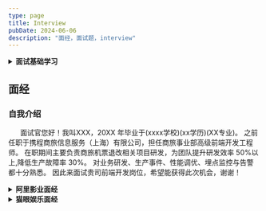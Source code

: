 ```yaml
---
type: page
title: Interview
pubDate: 2024-06-06
description: "面经，面试题，interview"
---
```


<details><summary><b>面试基础学习</b></summary>

1. 请说明 Ajax Fetch Axios 三者的区别

- 三者都是用于网络请求，但是不同维度
  - Ajax(Asynchronous Javascript and XML) 一种技术的通称
  - Fetch 是一个具体的 API，和 XMLHttpRequest 是一个级别，语法更加简洁、易用，支持 Promise
  - Axios 是一个第三方库，底层是通过 XMLHttpRequest 和 Fetch 实现的

2. 节流和防抖

- 两者有什么区别
  - 节流：限制执行频率，有节奏的执行
  - 防抖：限制执行次数，多次密集的触发只执行一次
  - 节流关注过程，防抖关注结果
- 分别用于什么场景
  - 防抖：搜索框输入，按钮短时间内频繁点击
  - 节流：drag 和 scroll 期间触发某个回调，要设置一个时间间隔

```javascript
// 防抖
function debounce(fn, delay = 200) {
  let timer = 0;
  return function () {
    if (timer) clearTimeout(timer);
    timer = setTimeout(() => {
      fn.apply(this, arguments);
      timer = 0;
    }, delay);
  };
}
```

```javascript
// 节流
function throttle(fn, delay = 100) {
  let timer = 0;
  return function () {
    if (timer) return;
    timer = setTimeout(() => {
      fn.apply(this, arguments);
      timer = 0;
    }, delay);
  };
}
```

3. px % em rem vw/vh 有什么区别

- px 是基本单位，绝对单位（其他单位是相对单位）
- % 相对于父元素的宽度和高度的比例
- em 相对于当前元素的 font-size
- rem 相对于根节点的 font-size
- vw/vh
  - 1vw 屏幕宽度的 1%
  - 1vh 屏幕高度的 1%
  - vmin 宽高两者的最小值，vmax 宽高两者的最大值

4. 箭头函数

- 箭头函数有什么缺点
  - 没有 arguments 对象
  - 无法使用 call apply bind 来改变 this
  - 某些箭头函数代码难以阅读
- 什么时候不能使用箭头函数
  - 对象方法使用 this
  - 原型方法使用 this
  - 构造函数使用 this
  - 动态上下文中的回调函数使用 this
  - Vue 生命周期和 method 方法使用 this

5. 请描述 TCP 三次握手和四次挥手

- 三次握手（建立连接）
  - client -SYN-\> server
  - client \<-SYN+ACK- server
  - client -ACK-\> server
- 四次挥手（断开连接）
  - client -FIN-\> server
  - client \<-ACK- server
  - client \<-FIN- server
  - client -ACK-\> server

6. for...in 和 for...of 有什么区别

- for...in 用于可枚举数据，如对象、数组、字符串遍历得到 key
- for...of 用于可迭代数据，如数组、字符串、Map、Set、generator 遍历得到 value

7. for await ...of 有什么作用

- for await ...of 用于遍历多个 Promise（等价于 Promise.all）

8. offsetHeight scrollHeight clientHeight 的区别

- 盒子模型：width height padding border margin box-sizing
- offsetHeight = boder+padding+content
- clientHeight = padding+content
- scrollHeight = padding+实际内容尺寸

9. HTMLCollection 和 NodeList 的区别

- HTMLCollection 是 Element 的集合
- NodeList 是 Node 的集合

10. js 严格模式有什么特点

- 开启严格模式：
  - 全局: 文件顶部增加'use strict'
  - 某个函数内: 第一行增加'use strict'
- 全局变量必须先声明
- 禁止使用 with
- 创建 eval 作用域
- 禁止 this 指向 window
- 函数参数不能重名

## HTTP

1. HTTP 跨域请求时为何发送 options 请求
   - options 请求，是跨域请求之前的预请求
   - 浏览器自行发起的，无需我们干预
   - 不会影响实际的功能
2. 什么是跨域？如何解决跨域

- 跨域:
  - 浏览器同源策略:协议、域名、端口任意不同都会导致跨域
  - 同源策略一般限制 Ajax 网络请求，不能跨域请求 server
  - 不会限制\<link\> \<img\> \<script\>\<iframe\>加载第三方资源
- 解决方法:
  - JSONP: 通过 script 的 src 获取跨域内容
  - CORS:
    ```javascript
    response.setHeader("Access-Control-Allow-Origin", "*"); // 预先跨域域名
    response.setHeader("Access-Control-Allow-Headers", "X-Requested-With");
    response.setHeader(
      "Access-Control-Allow-Methods",
      "PUT,POST,GET,DELETE,OPTIONS,PATCH"
    ); // 允许跨域方法
    response.setHeader("Access-Control-Allow-Credential", "true"); // 允许跨域接收cookie
    ```

## Vue

1. Vue computed 和 watch 区别

- computed 用于计算产生新的数据，有缓存
- watch 用于监听现有数据

2. Vue 组件通信方式

- props 和 \$emit: 父组件通过 props 传递数据给子组件，子组件通过 \$emit 触发事件更改父组件内容
- 自定义事件: Vue 使用 new Vue, Vue3 使用 event-emitter, 用于不相关的组件
- \$attr: 获取父组件传入子组件未定义在 props 和 emits 中的属性和方法，用于父子组件通信，结合 v-bind="\$attr"可以实现跨级祖孙通信
- \$parent: 父子组件通信，子组件获取父组件
- \$refs: 父子组件通信，父组件获取子组件
- provide/inject: 祖孙组件通信
- Vuex: 状态管理

3. Vuex mutation action 区别

- mutation: 原子操作，必须是同步代码
- action: 可以包含多个 mutation，可包含异步代码

4. Vue 组件的生命周期

- Vue2
  - beforeCreate: 创建一个空白的 Vue 实例，data method 尚未被初始化，不可使用
  - created: Vue 实例初始化完成，完成响应式绑定，data method 都已经初始化，可调用，尚未开始渲染模板
  - beforeMount: 编译模板，调用 render 生成 vdom，还没有开始渲染 DOM
  - mounted: 完成 DOM 渲染，组件创建完成，开始由“创建阶段”进入“运行阶段”
  - beforeUpdate: data 发生变化之后，准备更新 DOM（尚未更新 DOM，同 beforeMount）
  - updated: data 发生变化，且 DOM 更新完成（不要在 updated 中修改 data，可能会造成死循环）
  - beforeDestroy: 组件进入销毁阶段，可移除、解绑一些全局事件、自定义事件
  - destroyed: 组件被销毁了，所有子组件都被销毁了
- Vue3
  - beforeCreate 组件实例创建之前执行，未实例化
  - created 组件实例创建后执行
  - beforeMount 组件挂载前执行
  - mounted 组件挂载之后执行
  - beforeUpdate 组件更新前执行
  - updated 组件更新后执行
  - beforeUnmount 组件卸载之前执行
  - unmounted 组件卸载之后执行
  - activated keep-alive 内部组件激活时执行
  - deactivated keep-alive 内部组件停用时执行
  - errorCaptrued 捕获子组件错误时执行
  - renderTracked 渲染函数被跟踪时执行
  - renderTriggered 渲染函数触发时执行

5. Vue 什么时候操作 DOM 比较合适

- mounted 和 updated 都不能保证子组件全部挂载完成
- 使用\$nextTick 渲染 DOM

6. Ajax 应该在哪个生命周期

- 有两个选择: created 和 mounted（推荐）
- created 会快约 10ms，实际区别不大，数据初始化、事件监听等操作可以在此进行
- 操作依赖 DOM 元素，可以在此进行

7. Vue3 Composition API 生命周期有何区别

- 用 setup 代替了 beforeCreate 和 created
- 使用 Hooks 函数的形式，如 mounted 改为 onMounted()

8. Vue router MemoryHistory(abstract)是什么

- Vue router 有三种路由模式
  - Hash
  - WebHistory
  - MemoryHistory
- 没有前进后退，页面路由只有一个

# JS 高级

1. JS 内存泄漏如何检测？场景有哪些？

- 检测方法
  - 通过浏览器 chrome devtools -\> performance -\> 勾选 memory -\> 清除 GC -\> record
  - heap 指标持续上升，内存泄漏
- 内存泄漏场景
  - 被全局变量、函数引用，组件销毁时未清除
  - 被全局事件、定时器引用，组件销毁时未清除
  - 被自定义事件引用，组件销毁时未清除

2. 什么是垃圾回收？垃圾回收的方式有哪些？

- 函数执行完，不会再使用的变量会被系统回收内存资源
- 老版浏览器通过引用计数来回收资源
- 现代浏览器通过标记清除来回收资源

3. weakMap weakSet 弱引用

- weakMap 的 key 只能是引用类型
- 不影响变量引用变量销毁

4. 浏览器和 nodejs 的事件循环的区别

- js 是单线程的
- 浏览器 EventLoop

  - 浏览器中 js 执行和 DOM 渲染是共用一个线程的
  - 异步（微任务-\> DOM -\> 宏任务）
  - 宏任务
    - setTimeout、setInterval、网络请求
  - 微任务
    - promise.then、async/await、MutationObserver
  - 微任务在下一轮 DOM 渲染之前执行，宏任务在之后执行

- nodejs EventLoop
  - 宏任务类型与优先级
    - Timers: setTimeout、setInterval
    - I/O callbacks: 处理网络、流、TCP 的错误回调
    - Idle,prepare: 闲置状态（nodejs 内部使用）
    - Poll 轮询: 执行 poll 中的 I/O 队列
    - Check 检查: 存储 setImmediate 回调
    - Close callbacks: 关闭回调，如 socket.on('close')
  - 微任务类型与优先级
    - Promise.then、async/await, process.nextTick(优先级最高)
- 顺序
  - 执行同步代码
  - 执行微任务（process.nextTick 优先级最高）
  - 按顺序执行 6 个类型的宏任务（每个开始时都执行当前的微任务）

5. vdom 真的很快吗

- vdom 并不快，js 直接操作 DOM 才是最快的
- 但“数据驱动视图”要有合适的技术方案，不能全部 DOM 重建
- vdom 就是目前最合适的技术方案

6. 遍历数组，for 和 forEach 哪个快？（循环和递归同理）

- for 更快
- forEach 每次都要创建一个函数来调用，而 for 不会创建函数
- 函数需要独立的作用域，会有额外的开销

7. nodejs 如何开启多进程，进程如何通讯？

   - 开启子进程 child_process.fork 和 cluster.fork
   - 使用 send 和 on 进行通信

8. 什么是 JS Bridge？

- JS 无法直接调用 native API
- 需要通过一些特定的“格式”来调用
- 这些“格式”就统称 JS-Bridge，例如微信 JSSDK

9. JS Bridge 的常见实现方式

- 注册全局 API
- URL Scheme

10. 是否了解过 requestIdleCallback 和 requestAnimationFrame 有什么区别？

- requestAnimationFrame 每次渲染完成都会执行，高优
- requestIdleCallback 空闲时才执行，低优
- 两者都是宏任务
- 要等待 DOM 渲染完才执行

11. Vue2、Vue3 和 React 三者的 diff 算法有什么区别

- React diff: 仅右移
- Vue2: 双端比较
- Vue3: 最长递增子序列

12. Vue React 为何循环时必须使用 key

- vdom diff 算法会根据 key 判断元素是否要删除
- 匹配了 key，则只移动元素-性能较好
- 未匹配 key，则删除重建-性能较差

13. 移动端 H5 click 有 300ms 延迟，如何解决

- 背景: double tap to zoom
- fastClick
  - 监听 touchend 事件（touchstart touchend 会先于 click 触发）
  - 使用自定义 DOM 事件模拟一个 click 事件
  - 通过禁止冒泡把默认的 click 事件禁止掉
- 现代浏览器通过\<meta name="viewport" content="width=device-width,initial-scale=1.0"\>

14. 网络请求中，token 和 cookie 有什么区别

- cookie: HTTP 标准，跨域限制，配合服务 session 使用
- token: 无标准，无跨域限制，用于 JWT

15. Session 和 JWT 哪个更好

- Session
  - 原理简单，易于学习
  - 用户信息存储在服务端，可快速封禁某个用户
  - 占用服务端内存，硬件成本高
  - 多进程，多服务器时，不好同步 -- 需使用第三方缓存，如 redis
  - 默认有跨域限制
- JWT
  - 不占用服务端内存
  - 多进程、多服务器不受影响
  - 没有跨域限制
  - 用户信息存储在客户端，无法快速封禁某用户
  - 万一服务端密钥被泄露，则用户信息全部丢失
  - token 体积一般大于 cookie，会增加请求的数据量
- 如有严格管理用户信息的需求（保密、快速封禁）推荐 Session
- 如没有特殊要求，则使用 JWT（如创业初期的网站）

16. 如何实现 SSO 单点登录

- 基于 cookie
  - 主域名相同
  - 设置 cookie domain 为主域名，即可共享 cookie
- SSO
  - client -\> serverA -凭证失效-\> SSO Login -无 SSO-\> SSO server -\> acount+password -\> SSO server -ticket(token)-\> client
  - client -ticket(token)-\> serverB -ticket-\> SSO server -校验通过-\> serverB -业务返回-\> client
- OAuth 2.0
  - 第三方登录

17. HTTP 协议和 UDP 协议有什么区别

- HTTP 是应用层协议，TCP UDP 是传输层协议
- TCP 协议: 有连接，有断开，稳定传输
- UDP 协议: 无连接，无断开，不稳定传输，但效率高，如视频会议、语音通话

18. HTTP 协议 1.0 1.1 2.0 有什么区别

- HTTP1.0: 最基础的 HTTP 协议，支持基本的 GET POST 方法
- HTTP1.1: 缓存策略 cache-control E-tag 等；支持长连接 Connection: keep-alive，一次 TCP 连接多次请求；断点续传，状态码 206；支持 PUT DELETE 等，可用于 Restful API
- HTTP2.0: 可压缩 header，减少体积；多路复用，一次 TCP 连接中可以多个 HTTP 并行请求；服务端推送

19. 什么是 HTTPS 中间人攻击？如何预防？

- 中间人攻击-黑客伪造证书
  - client -https 请求-\> server -CA 证书+公钥 A-\> client 验证证书 -公钥 A 加密随机码 key-\> server -私钥 B 解密随机码-\>加密数据 -\> client -随机码解密-\> 数据
- 使用正规厂商的证书，慎用免费的

20. \<script\> async 和 defer 有什么区别

- parser: +
- fetch: -
- execution: \*

```
script | scripting:       ----****
       | HTML Parser:  ++++      +++++
script | scripting:       ----   ****
defer  | HTML Parser:  +++++++++++
script | scripting:       ----****
async  | HTML Parser:  ++++++++  ++++
```

21. prefetch 和 dns-prefetch 有什么区别

- preload: 资源在当前页面使用，会优先加载
- prefetch: 资源在未来页面使用，空闲时加载
- dns-prefetch: DNS 预查询
- preconnet: DNS 预连接

22. 你知道哪些前端攻击？该如何预防？

- XSS
  - Cross Site Script 跨站脚本攻击
  - 手段: 黑客将 JS 代码插入到网页内容中，渲染时执行 JS 代码
  - 预防: 特殊字符替换，慎用 v-html 和 dangerouslySetInnerHTML
- CSRF
  - Cross Site Request Forgery 跨站请求伪造
  - 手段: 黑客诱导用户去访问另一个网站的接口，伪造请求
  - 预防: 严格的跨域限制(referrer)，为 cookie 设置 SameSite，关键接口增加短信验证码机制
- 点击劫持
  - Click Jacking
  - 手段: 诱导界面上蒙一个透明 iframe，诱导用户点击
  - 预防: 让 iframe 不能跨域加载
- DDos
  - Distribute denial-of-service 分布式拒绝服务
  - 手段: 分布式的、大规模的流量访问，是服务器瘫痪
  - 预防: 软件层不好做，需要硬件预防（如阿里云 WAF）
- SQL 注入
  - 手段: 黑客提交内容时写入 SQL 语句，破坏数据库
  - 预防: 处理输入的内容，替换特殊字符

23. WebSocket 和 HTTP 协议有什么区别

- WebSocket
  - 支持端对端通讯
  - 可以由 client 发起，也可以由 server 发起
    - 用于: 消息通知，直播间讨论区，聊天室，协同编辑
- WebSocket 协议名师 ws://,可双端发起请求
- WebSocket 没有跨域限制
- 通过 send 和 onmessage 通讯（HTTP 通过 req 和 res）

24. WebSocket 和 HTTP 长轮询的区别

- HTTP 长轮询: 客户端发起请求，服务端阻塞，不会立即返回
- Websocket: 客户端发起请求，服务端也可发起请求

25. 描述从输入 url 到页面展示的完整过程

- 网络请求
  - DNS 查询（得到 IP）
  - 建立 TCP 连接（三次握手）
  - 浏览器发起 HTTP 请求
  - 收到请求响应，得到 HTML 源代码
  - 解析 HTML，遇到静态资源继续发起网络请求获取 js css 图片 视频等
  - 静态资源如果命中强缓存，此时不必请求
- 解析: 字符串 -\> 结构化数据
  - HTML 构建 DOM 树
  - CSS 构建 CSSOM 树（style tree）
  - 两者结合，形成 render tree
- 渲染: Render Tree 绘制到页面

  - 计算各个 DOM 的尺寸、定位，最后绘制到页面
  - 遇到 js 可能会执行
  - 异步 CSS、图片加载，可能会触发重新渲染

- 优化解析
  - CSS 放在\<head\>中，不要异步加载 css
  - js 放在\<body\>最下面（或合理使用 defer async）
  - \<img\> 提前定义 width height

26. 重绘 repaint 重排 reflow 有什么区别

- 重绘 repaint
  - 元素外观改变，如颜色，背景色
  - 元素的尺寸、定位不变，不会影响其他元素的位置
- 重排 reflow
  - 重新计算尺寸和布局，可能会影响其他元素的位置
  - 如元素高度增加，可能会使相邻元素位置下移
- 区别
  - 重排比重绘影响更大，消耗页更大
  - 尽量避免无意义的重排
- 减少重排的方法

  - 集中修改样式，或直接切换 css class
  - 修改之前先设置 display:none，脱离文档流
  - 使用 BFC 特性, 不影响其他元素位置(尽可能只影响盒子内的内容)
    - 根节点\<html\>
    - float:left/right;
    - overflow: auto/scroll/hidden;
    - display: inline-block/table/table-row/table-cell;
    - display: flex/grid;的直接子元素
    - position: absolute/fixed;
  - 频繁触发(resize scroll)使用节流和防抖
  - 使用 createDocumentFragment 批量操作 DOM
  - 优化动画,使用 CSS3 和 requestAnimationFrame

27. 如何实现网页多标签 tab 通讯

- websocket
  - 无跨域限制
  - 需要服务端支持,成本高
- localStorage
  - 简单易用
  - 同域的 A 和 B 两个页面,A 设置 localStorage,B 页面可监听 localStorage 值的修改
- SharedWorker
  - SharedWorker 是 WebWorker 的一种
  - WebWorker 可开启子进程执行 JS,但不能操作 DOM
  - SharedWorker 可单独开启一个进程,用于同域页面通讯
  - 调试不方便 chrome://inspect,不兼容 IE11
- BroadcastChannel
  - 域名限制
  - 不兼容 IE11
  - 支持多通道通信
  - 实时更新,双向通信
- window.postMessage()
  - 无跨域限制
- Extension
  - 浏览器扩展程序

28. 网页和 iframe 如何通讯

- postMessage()
  - 注意跨域的限制和判断

29. 请描述 Koa2 的洋葱圈模型

- 洋葱模型是一种基于中间件机制的 web 应用程序的开发方法，它通过将请求和响应对象依次传递给各个中间件函数，实现了业务逻辑的分层和复用，并且具有灵活、可扩展和高效的特点。
- 请求阶段
  - 从外到内依次执行请求相关的中间件
- 业务阶段
- 执行业务逻辑相关的中间件
- 响应阶段
  - 从内到外依次执行响应相关的中间件
- 错误处理阶段
  - 如果出现错误,则跳过后续中间件,并交给错误处理中间件处理异常

# 实际工作经验

1. H5 页面如何进行**首屏**优化?

- 路由懒加载
  - 适用于 SPA(不适用 MPA)
  - 路由拆分,优先保证首页加载
- 服务端渲染 SSR
  - 传统的前后端分离(SPA)渲染页面的过程复杂
  - SSR 渲染页面过程简单,所有性能好
  - 如果是纯 H5 页面, SSR 是性能优化的终极方案
- APP 预取
  - 如果 H5 在 APP Webview 中展示,可使用 APP 预取
  - 用户访问列表页时,APP 预加载文章首屏内容
  - 用户进入 H5 页,直接从 APP 中获取内容,瞬间展示首屏
- 分页
  - 针对列表页(如新闻首页列表)
  - 默认只展示第一页内容
  - 上划加载更多
- 图片懒加载 lazyLoad
  - 针对详情页
  - 默认只展示文本内容,然后触发图片懒加载
  - 注意:提前设置图片尺寸,尽量只重绘不重排
- Hybrid
  - 提前将 HTML JS CSS 下载到 APP 内部
  - 在 APP webview 中使用 file:// 协议加载页面文件
  - 再用 Ajax 获取内容并展示(也结合 APP 预取)

2. 后端一次性返回 10W 条数据,你该如何渲染？

- 设计不合理，应当采用分页
- 自定义中间层
  - 自定义 nodejs 中间层，获取并拆分这 10W 条数据
  - 前端对接 nodejs 中间层，而不是服务端
  - 成本比较高
- 虚拟列表（不建议，容易出 bug，成本高，实现复杂，性能差）
  - 只渲染可视区域 DOM
  - 其他隐藏区域不显示，只用 div 撑起高度
  - 随着浏览器滚动，创建和销毁 DOM

3. 前端常用的设计模式有哪些？并说明使用场景

- 工厂模式: 用一个工厂函数，来创建实例，隐藏 new；如 JQuery \$函数、React.createElement 函数
- 单例模式: 全局唯一的实例（无法生成第二个）；如 Vuex Redux；全局唯一的 dialog modal
- 代理模式: 使用者不能直接访问对象，而是访问一个代理层；在代理层可以监听 get set 做很多事情；如 ES6 Proxy 实现 Vue3 响应式
- 观察者模式: 观察者模式，对象之间存在依赖关系，一个对象的状态发生改变，其他对象会得到通知并自动更新；如 Vue 响应式；React 状态管理 Redux
- 发布订阅模式: 发布订阅模式，对象之间存在依赖关系，一个对象的状态发生改变，其他对象会得到通知并自动更新；如 Vue 响应式；React 状态管理 Redux
- 装饰器模式: 原功能不变，增加一些新功能（AOP 面向切面编程）；ES 和 TypeScript 的 Decorator 语法；类装饰器，方法装饰器

4. 观察者模式和发布订阅模式的区别？

- 观察者模式
  - Subject 和 Observer 直接绑定，没有中间媒介
  - 如 addEventListener 绑定事件
- 发布订阅模式

  - Publisher 和 Subscriber 互不相识，需要中间媒介 Event channel
  - 如 EventBus 自定义事件

  5. 你在实际工作中，做过哪些 Vue 优化？

  - v-if 和 v-show
  - v-for 使用 key
  - 使用 computed 缓存
  - keep-alive 缓存组件
  - 异步组件，拆包按需加载
  - 路由懒加载
  - 服务端渲染 SSR

  6. 你使用 Vue 遇到过哪些坑？

  - 内存泄漏
    - 全局变量、全局事件、全局定时器未销毁
    - 自定义事件未销毁
  - Vue2 响应式的缺陷
    - data 新增属性用 Vue.set
    - data 删除属性用 Vue.delete
    - 无法直接修改数组 arr\[index\] = value
  - 路由切换时 scroll 到顶部
    - SPA 的通病，不仅仅时 Vue
    - 如，列表页，滚动到第二屏，点击进入详情页
    - 在返回到列表页（此时组件重新渲染）就 scroll 到顶部
    - 解决方案：
      - 在列表页缓存数据和 scrollTop 值
      - 当再次返回列表页时，渲染组件，执行 scrollTo(scrollTop)
      - MPA + APP webview

7. 在实际工作中，你对 React 做过哪些优化

- 修改 CSS 模拟 v-show
- 循环使用 key
- 使用 Fragment 减少层级
- JSX 不要定义函数
- 要在构造函数中 bind this 或使用箭头函数
- 使用 shouldComponentUpdate （使用不可变数据）
  - 使用 shouldComponentUpdate 判断组件是否要更新
  - 或者使用 React.PureComponent
  - 函数组件使用 React.memo
- Hooks 缓存数据和函数
  - useMemo
  - useCallback
- 异步组件(React.lazy+ Suspense)
- 路由懒加载
- 服务端渲染 SSR-Next.js

8. 你使用 React 遇到过哪些坑？

- 自定义组件的名称首字母要大写
- js 关键字冲突
- JSX 的数据类型
- setState 是异步更新的

9. 如何统一监听 Vue 组件报错？

- window.onerror
  - 全局监听所有 JS 错误
  - 但它是 JS 级别的，识别不了 Vue 组件信息
  - 捕捉一些 Vue 监听不到的错误
- errorCaptured 生命周期
  - 监听所有下级组件的错误
  - 返回 false 会阻止向上传播
- errorHandler 配置
  - Vue 全局错误监听，所有组件错误都会汇总到这里
  - 但 errorCaptured 返回 false，不会传播到这里
- 异步错误

  - 异步回调里的错误，errorHandler 无法监听
  - 需要使用 window.onerror
  - Promise 未处理的 catch 需要用到 onhandleRejection

10. 如何统一监听 React 报错？

- ErrorBoundary 组件
  - 监听所有下级组件报错，可降级展示 UI
  - 只监听组件渲染时报错，不监听 DOM 事件、异步错误
  - 降级 UI 只在 production 环境生效，dev 直接报错
- 事件报错
  - ErrorBoundary 无法监听 DOM 事件报错
  - 可用 try-catch
  - 可用 window.onerror
- 异步错误
  - 异步回调里的错误，ErrorBoundary 无法监听
  - 需要使用 window.onerror
  - Promise 未处理的 catch 需要用到 onhandleRejection

11. 如果一个 H5 很慢，你该如何排查性能问题？
    a. 分析性能指标，找到慢的原因
    b. 对症下药，解决问题
    c. 持续跟进，持续优化

- 前端性能指标
  - First Paint(FP)
  - First Contentful Paint(FCP)
  - First Meaningful Paint(FMP) 已弃用，改用 LCP
  - DomContentLoaded (DCL)
  - Large Contentful Paint(LCP)
  - Load (L)
- Chrome DevTools
  - Performance 可查看上述性能指标，并有网页快照
  - Network 可以查看各个资源的加载时间
- Lighthouse
  - 非常流行的第三方性能评测工具
  - 支持移动端和 PC 端
- 识别问题: 哪里慢
  - 加载慢
    - 优化服务端硬件配置，使用 CDN
    - 路由懒加载，大组件异步加载 -- 减少主包体积
    - 优化 HTTP 缓存策略
  - 渲染慢
    - 优化服务端接口
    - 继续分析，优化前端组件内部的逻辑
    - 服务端渲染 SSR
- 持续跟进
  - 性能优化是一个循序渐进的过程，不像 bug 一次性解决
  - 持续跟进统计结果，再逐步分析性能瓶颈，持续优化
  - 可使用第三方统计服务，如阿里云 ARMS、百度统计

12. 你在工作经历中，遇到过哪些项目难点，如何解决的？

- 遇到问题要注意积累
  - 回顾问题，写文章记录
- 答题思路
  - 描述问题: 背景+现象+造成的影响
  - 问题如何被解决: 分析+解决
  - 自己的成长: 学到了什么+以后如何避免

# 手写题

1. 手写一个 JS 函数，实现数组扁平化 Array Flatten

```js
import { flatten1, flatten2, flatten3 } from "../array-flatten";
```

2. 手写一个 getType 函数，传入任意变量，可准确获取类型

```js
import { getType } from "../get-type";
```

3. new 一个对象发生了什么？请手写代码表示

- 创建一个空对象 obj, 继承构造函数的原型
- 执行构造函数，将 this 指向 obj
- 返回 obj

```js
function newInstance(constructor, ...args) {
  const obj = Object.create(constructor.prototype);
  constructor.apply(obj, args);
  return obj;
}
```

4. 深度优先遍历一个 DOM 树
5. 广度优先遍历一个 DOM 树
6. 手写 LazyMan
7. 手写一个 curry 函数，把其他函数柯里化
8. instanceof 原理是什么，请用代码表示
9. 手写 bind
10. 手写 EventBus 自定义事件
11. 用 js 实现一个 LRU 缓存

- LRU - Least Recently Used 最近使用
- 如果内存优先，只缓存最近使用的，删除“沉水”数据
- 核心 API 两个：get(key) set(key, value)

# 分析题

1. ['1', '2', '3'].map(parseInt)

- [1. NaN, NaN]

2. 以下代码输入什么？

```js
function changeArg(x) {
  x = 200;
}
let num = 100;
changeArg(num);
console.log(num);
let obj = { name: "xiaoming" };
changeArg(obj);
console.log(obj);
```

3. 手写 convert 函数，将数组转为树
4. 手写 convert 函数，将树转为数组（广度优先遍历）
5. 以下代码输出什么？

```js
function Foo() {
  Foo.a = function () {
    console.log(1);
  };
  this.a = function () {
    console.log(2);
  };
}
Foo.prototype.a = function () {
  console.log(3);
};
Foo.a = function () {
  console.log(4);
};
Foo.a(); // 4
let obj = new Foo(); // {a: Function}
obj.a(); // 2
Foo.a(); // 1
```

6. 一道让人失眠的 promise 执行顺序问题

- then 交替执行
- then 中返回 promise 实例会“慢两拍”
  - 第一拍: 将 pending 状态改为 fulfilled
  - 第二拍: then 函数挂载到 MicroTaskQueue 中

```js
Promise.resolve()
  .then(() => {
    console.log(0);
    return Promise.resolve(4);
  })
  .then((res) => {
    console.log(res);
  });
Promise.resolve()
  .then(() => {
    console.log(1);
  })
  .then(() => {
    console.log(2);
  })
  .then(() => {
    console.log(3);
  })
  .then(() => {
    console.log(5);
  })
  .then(() => {
    console.log(6);
  });
```

7. React 中，以下代码输出什么

- 合并更新
- 异步更新
- 同步更新（不在 React 上下文中触发）
  - setTimeout setInterval promise.then
  - 自定义 DOM 事件
  - Ajax 回调

```jsx
componentDidMount() {
  // this.state.val = 0;
  this.setState({ val: this.state.val + 1 });
  console.log(this.state.val);
  this.setState({ val: this.state.val + 1 });
  console.log(this.state.val);
  setTimeout(() => {
    this.setState({ val: this.state.val + 1 });
    console.log(this.state.val);
    this.setState({ val: this.state.val + 1 });
    console.log(this.state.val);
  }, 0);
}
```

8. setState 是微任务还是宏任务？

- setState 本质是同步，只不过让 React 做成了异步的样子
- 因为要考虑性能，多次 state 修改，只进行一次 DOM 渲染
- 日常说的“异步”是不严谨的，但沟通成本低

同步，不是微任务或宏任务

9. 以下代码输出什么？

```js
let a = { n: 1 };
let b = a;
a.x = a = { n: 2 };
console.log(a.x); // undefined
console.log(b.x); // {n: 2}
```

10. 以下代码输出什么？

```js
let a = {},
  b = "123",
  c = 123;
a[b] = "b";
a[c] = "c";
console.log(a[b]); // c
```

```js
let a = {},
  b = Symbol("123"),
  c = Symbol("123");
a[b] = "b";
a[c] = "c";
console.log(a[b]); // b
```

```js
let a = {},
  b = { key: "123" },
  c = { key: "456" };
a[b] = "b";
a[c] = "c";
console.log(a[b]); // c
```

# 项目设计

1. 开发一个前端统计 SDK，你如何设计？

- 统计范围
  - 统计页面访问量 PV
  - 统计自定义事件
  - 统计错误
  - 统计性能指标
- 发送数据使用 img
  - 简单易用
  - 支持跨域
- 报错统计要结合 Vue/React 报错

2. sourcemap 有什么作用？如何配置

- sourcemap 是一个映射文件，用于将打包后的代码映射到源代码，方便调试。
- 在 webpack 中，可以通过配置 `devtool` 选项来生成 sourcemap 文件。

3. 何时用 SPA，何时用 MPA？

- SPA
  - 大型后台管理系统
  - 知识库
  - 比较复杂的 webAPP
- MPA
  - 分享页
  - 新闻详情页

4. 设计一个 H5 编辑器的数据模型和核心功能

```js
const store = {
  page: {
    title: "标题",
    setting: {},
    props: {},
    components: [
      {
        id: "1",
        name: "text",
        tag: "text",
        style: { color: "red" },
        attrs: {},
        text: "",
      },
    ],
  },
  activeComponentId: "1",
};
const getters = {
  layers() {
    store.page.components.map((item) => ({ id: item.id, name: item.name }));
  },
};
```

5. 请设计一个“用户-角色-权限”模型，例如：博客管理后台

- 普通成员：查看博客、发表博客、评论博客
- 管理员：普通成员权限 + 修改博客 删除博客
- 超级管理员：管理员权限 + 添加成员 删除成员 修改成员权限

- RBAC：Role-Based Access Control 基于角色的访问控制
  - 角色：增删改查，绑定权限
  - 权限：增删改查
  - 用户：增删改查，绑定角色

6. Hybrid 模板是如何更新的？

- template CMS -上传-\> template server -下载-\> APP
- App 中 html js css -file\://协议-\> webview -ajax-\> API server

- APP 何时下载新版本
  - APP 启动时检查、下载
  - 实时（每隔 5min）检查、下载
- 延迟使用
  - 立刻下载、使用会影响性能（下载需要时间，网络环境不同）
  - 检查到新版本，先再后台下载。此时先用着老版本
  - 待新版本下载完成，再替换为新版本，开始使用

7. 开发一个 H5 抽奖页，你需要后端提供哪些 API？

- 登录, 获取用户信息接口,是否已抽奖
- 抽奖接口
- 分享接口
- 统计接口

8. 如果你是前端负责人，如何做技术选型？（站在团队角度）

- 前端框架（vue react Nuxt.js Next.js 或 Nodejs 框架）
- 语言（Javascript 或 Typescript）
- 构建工具（webpack vite）

- 技术选型的依据
  - 社区是否足够成熟
  - 公司是否已有经验积累
  - 团队成员的学习成本
- 成本
  - 学习成本
  - 管理成本
  - 运维成本

9. 设计实现一个 H5 图片懒加载 SDK

# 软技能

1. 你是否看过“红宝书”
2. 如何做 Code review, review 哪些项目

- 代码规范（命名、语义）
- 重复代码要抽离、复用
- 单个函数内容过长，需要拆分
- 算法复杂度是否可用？是否可继续优化
- 是否有安全漏洞
- 扩展性如何（不封闭）
- 是否和现有的功能重复了
- 是否有完善的单元测试
- 组件设计是否合理

- 提交 PR（或 MR）时，通过代码 diff 进行 Code review
- 每周例行一次集体 Code review

- 每次 Code review 的问题要记录下
- 归纳整理，形成自己的代码规范体系
- 新加入的成员要提前学习，提前规避

3. 如何学习一门新语言，需要考虑哪些方面

- 它的优势和应用场景
- 语法（常量 变量 数据类型 运算符 函数等）
- 内置模块和 API
- 常用的第三方框架和库
- 开发环境和调试工具
- 线上环境和发布过程

4. 你觉得自己还有哪些不足之处

- 范围限定在技术方面
- 非核心技术栈
- 容易弥补的，后面才能“翻身”

</details>

## 面经

<!-- <details><summary><b></b></summary></details> -->

### 自我介绍

<p>&nbsp;&nbsp;&nbsp;&nbsp;&nbsp;&nbsp;面试官您好！我叫XXX，20XX 年毕业于(xxxx学校)(xx学历)(XX专业)。
   之前任职于携程商旅信息服务（上海）有限公司，担任商旅事业部高级前端开发工程师。
   在职期间主要负责商旅机票退改相关项目研发，为团队提升研发效率 50%以上,降低生产故障率 30%。
   对业务研发、生产事件、性能调优、埋点监控与告警都十分熟悉。
   因此来面试贵司前端开发岗位，希望能获得此次机会，谢谢！</p>

<details>
    <summary><b>阿里影业面经</b></summary>

1. 自我介绍

2. useEffect 和 useLayoutEffect 的区别
   useEffect 与 useLayoutEffect 两者都是用于处理副作用，这些副作用包括改变 DOM、设置订阅、操作定时器等。在函数组件内部操作副作用是不被允许的，所以需要使用这两个函数去处理。
   useEffect 与 useLayoutEffect 两者底层的函数签名是完全一致的，都是调用的 mountEffectImpl 方法，在使用上也没什么差异，基本可以直接替换。

   useEffect 是按照顺序执行代码的，改变屏幕像素之后执行（先渲染，后改变 DOM），当改变屏幕内容时可能会产生闪烁；useLayoutEffect 是改变屏幕像素之前就执行了（会推迟页面显示的事件，先改变 DOM 后渲染），不会产生闪烁。useLayoutEffect 总是比 useEffect 先执行。

   - useLayoutEffect 阻塞浏览器重新绘制, useEffect 不阻塞浏览器绘制
   - useEffect 在 React 的渲染过程中是被异步调用的，用于绝大多数场景；而 useLayoutEffect 会在所有的 DOM 变更之后同步调用，主要用于处理 DOM 操作、调整样式、避免页面闪烁等问题。也正因为是同步处理，所以需要避免在 useLayoutEffect 做计算量较大的耗时任务从而造成阻塞。

3. 自己用过的状态管理工具和 Context 相比有什么优势

   - 统一的状态管理模式：Rematch 使用了 Redux 的状态管理模式，通过集中式的状态存储和单向数据流，可以更好地组织和管理应用程序的状态。
   - 中心化的状态逻辑：Rematch 使用模型（Model）的概念，将状态和相关的逻辑封装在一个模型中。这种中心化的状态逻辑管理方式使得代码更具可维护性和可测试性
   - 强大的异步操作支持：Rematch 内置了常用的 Redux 中间件，如 Redux Thunk 和 Redux Saga，可以轻松处理异步操作和副作用。
   - 插件系统和工具生态：Rematch 提供了插件系统，可以根据需求选择和集成各种插件，如状态持久化、数据缓存等。
   - 更好的性能优化：Rematch 使用了 Redux 的 diffing 算法来比较状态的变化，并只更新发生变化的部分。
   - Context API 更适合简单的状态共享，而 Rematch 更适合复杂的状态管理和逻辑处理。

4. hooks 使用有什么要注意的事项

   - Hooks 是根据组件的渲染顺序来确定的，每个 Hook 都与组件中的特定位置相关联。Hooks 的调用应该在组件的顶层。
   - 不能在循环、条件语句或嵌套函数中直接调用 Hooks，是为了保证 Hooks 的调用顺序和正确性，以及更好地组织和管理组件的状态和逻辑。

5. 为什么要有合成事件
   在传统的事件里，不同的浏览器需要兼容不同的写法，在合成事件中 React 提供统一的事件对象，抹平了浏览器的兼容性差异
   React 通过顶层监听的形式，通过事件委托的方式来统一管理所有的事件，可以在事件上区分事件优先级，优化用户体验

   - 事件委托
     事件委托的意思就是可以通过给父元素绑定事件委托，通过事件对象的 target 属性可以获取到当前触发目标阶段的 dom 元素，来进行统一管理
   - 事件监听
     事件监听和事件绑定的最大区别就是事件监听可以给一个事件监听多个函数操作，而事件绑定只有一次
   - 事件执行顺序
     16+: 原生捕获 -> 原生冒泡 -> 合成捕获 -> 合成冒泡(stopImmediatePropagation 阻止所有事件)
     17+: 合成捕获 -> 原生捕获 -> 原生冒泡 -> 合成冒泡(stopPropagation)

6. CSS 怎么实现样式隔离
   作用域样式（Scoped Styles）
   CSS Modules
   CSS-in-JS 方案
   命名约定

7. new 操作符具体干了什么
创建一个新的对象
将对象与构建函数通过原型链连接起来
将构建函数中的 this 绑定到新建的对象上
根据构建函数返回类型作判断，如果是原始值则被忽略，如果是返回对象，需要正常处理
</details>

<details>
    <summary>
        <b>猫眼娱乐面经</b>
    </summary>

1. 自我介绍
2. 谈谈你对 webpack 的理解？

- webpack 是一个用于现代 JavaScript 应用程序的静态模块打包工具。
- 编译代码能力，提高效率，解决浏览器兼容问题
- 模块整合能力，提高性能，可维护性，解决浏览器频繁请求文件的问题
- 万物皆可模块能力，项目维护性增强，支持不同种类的前端模块类型，统一的模块化方案，所有资源文件的加载都可以通过代码控制

3. 你有没有写过 loader 和 plugin？
   没写过

4. 你是如何使用 webpack 来优化前端性能的？

- JS 代码压缩 terserPlugin
  CSS 代码压缩 css-minimizer-webpack-plugin
  Html 文件代码压缩 HtmlWebpackPlugin
  文件大小压缩 compression-webpack-plugin
  图片压缩 image-webpack-loader
  Tree Shaking sideEffects/PurgeCss
  代码分离 splitChunksPlugin
  内联 chunk InlineChunkHtmlPlugin

5. http1.1 与 http2.0 的区别

- 二进制分帧：http1.1 是报文头必须是文本（ASCII 编码），数据体可以是文本或二进制。http2.0 使用二进制对数据进行分帧和传输，减少了数据大小，提高了解析效率。
- 多路复用：HTTP/1.1 使用序列化和阻塞的方式传输请求和响应，每个请求都需要创建一个新的连接。而 HTTP/2.0 引入了多路复用的机制，允许多个请求同时在同一个连接上进行，提高了并发性能和效率
- 头部压缩：HTTP/2.0 使用了 HPACK 压缩算法对请求和响应的头部进行压缩，减少了头部的大小，节省了带宽，提高了性能。
- 服务器推送：HTTP/2.0 引入了服务器推送的机制，服务器可以主动将客户端可能需要的资源推送给客户端，减少了客户端请求的次数，加快了页面加载速度。
- 请求优先级和流量控制：HTTP/2.0 允许客户端设置请求的优先级，以确保重要资源的优先加载。同时，它还引入了流量控制机制，防止过载和拥塞情况的发生。

6. http 与 https 的区别

- 安全性：HTTP 是明文传输协议，数据在传输过程中不加密，容易被窃听和篡改。而 HTTPS 通过使用 SSL/TLS 加密协议对数据进行加密，确保传输的数据在网络上是安全的，提供了保密性和完整性的保护。
- 默认端口：HTTP 使用的是 80 端口进行通信，而 HTTPS 使用的是 443 端口。这使得网络服务器可以通过端口号来区分处理 HTTP 请求和 HTTPS 请求。
- 证书：为了建立 HTTPS 连接，服务器需要使用数字证书来验证自身的身份。数字证书由受信任的证书颁发机构（CA）签发，用于证明服务器的真实性。客户端在与服务器建立连接时会验证证书的有效性，确保与合法的服务器进行通信。
- 加密算法：HTTP 不提供加密，而 HTTPS 使用 SSL/TLS 协议进行数据加密和解密。SSL/TLS 使用对称加密和非对称加密的组合，以确保传输的数据在网络上是加密的，并提供身份验证和数据完整性保护。
- 性能：由于 HTTPS 需要额外的加密和解密步骤，相对于 HTTP 而言，在数据传输时会增加一定的计算和处理时间。因此，HTTPS 在性能上可能会略微降低，但随着硬件和网络的发展，这种差距逐渐减小。

7. 说说你对“三次握手”、“四次挥手”的理解

- 三次握手就是用来建立连接的，四次握手就是用来断开连接的。

8. 说说 react 的事件
9. Node.js 如何调试

- console
- 通过命令行参数 --inspect 或者 --inspect-brk 来启动, 在 Chrome 浏览器中打开 chrome://inspect 页面
- vscode 自带 debug 功能

10. 请求头都有哪些字段

- Cache-Control: 告诉所有的缓存机制是否可以缓存及哪种类型
- Connection: 表明是否需要持久连接
- Transfer-Encoding: 文件传输编码
- Accept: 指定客户端能够接收的内容类型，内容类型中的先后次序表示客户端接收的先后次序
- Range: 实体的字节范围请求
- Authorization: web 的认证信息
- Host: 请求资源所在服务器
- User-Agent: 客户端程序信息
- Location: 令客户端重定向的 URI
- ETag: 能够表示资源唯一资源的字符串
- Server: 服务器的信息
- Last-Modified: 请求资源的最后修改时间
- Expires: 响应过期的日期和时间
- Allow: 资源可支持 http 请求的方法，不允许则返回 405
- Content-Type: 返回内容的媒体类型

11. 前端性能优化指标有哪些？

- FCP: 首次内容绘制，浏览器首次绘制来自 DOM 的内容的时间，内容必须包括文本，图片，非白色的 canvas 或 svg，也包括带有正在加载中的 web 字体文本。这是用户第一次看到的内容。
- LCP: 最大内容绘制，可视区域中最大的内容元素呈现到屏幕上的时间，用以估算页面的主要内容对用户的可见时间。img 图片，video 元素的封面，通过 url 加载到的北京，文本节点等，为了提供更好的用户体验，网站应该在 2.5s 以内或者更短的时间最大内容绘制。
- FID: 首次输入延迟，从用户第一次与页面进行交互到浏览器实际能够响应该交互的时间，输入延迟是因为浏览器的主线程正忙于做其他事情，所以不能响应用户，发生这种情况的一个常见原因是浏览器正忙于解析和执行应用程序加载的大量计算的 JavaScript。
- TTI: 网页第一次完全达到可交互状态的时间点，浏览器已经可以持续的响应用户的输入，完全达到可交互的状态的时间是在最后一个长任务完成的时间，并且在随后的 5s 内网络和主线程是空闲的。从定义上来看，中文名称叫持续可交互时间或可流畅交互时间更合适。
- TBT:总阻塞时间，度量了 FCP 和 TTI 之间的总时间，在该时间范围内，主线程被阻塞足够长的时间以防止输入响应。只要存在长任务，该主线程就会被视为阻塞，该任务在主线程上运行超过 50 毫秒。
- CLS: 累计布局位移，CLS 会测量在页面整个生命周期中发生的每个意外的布局移位的所有单独布局移位分数的总和，他是一种保证页面的视觉稳定性从而提升用户体验的指标方案。

12. react 什么时候会触发重新渲染？

- 类组件调用 setState 修改状态
- 函数组件通过 useState hook 修改状态

13. 说说你对计算机网络模型的理解

- 物理层
- 数据链路层
- 网络层
- 传输层
- 会话层
- 表示层
- 应用层

14. web 常见的攻击方式有哪些，以及如何进行防御？

- XSS
- CRSF
- SQL 注入

15. 数据类型检测的方式有哪些？

- typeof: 其中数组、对象、null 都会被判断为 object，其他判断都正确。
- instanceof: instanceof 可以正确判断对象的类型，其内部运行机制是判断在其原型链中能否找到该类型的原型。
- constructor: constructor 有两个作用，一是判断数据的类型，二是对象实例通过 constrcutor 对象访问它的构造函数。
- Object.prototype.toString.call({})

16. 谈谈对 this 对象的理解

- this 关键字是函数运行时自动生成的一个内部对象，只能在函数内部使用，总指向调用它的对象
- this 在函数执行过程中，this 一旦被确定了，就不可以再更改

17. Javascript 如何实现继承？

- 原型链继承

- 构造函数继承（借助 call）

- 组合继承

- 原型式继承

- 寄生式继承

- 寄生组合式继承

- ES6 extends

18. React 中为什么要给组件设置 key？

- 在开发过程中，我们需要保证某个元素的 key 在其同级元素中具有唯一性。
- 在 React Diff 算法中 React 会借助元素的 Key 值来判断该元素是新创建的还是被移动而来的元素，从而减少不必要的元素重新渲染。

19. script 标签中， async 和 defer 两个属性有什么用途和区别？

- 用途

  - async：用于异步加载和执行 JavaScript 文件，不会阻塞页面的渲染和其他资源的加载。
  - defer：用于延迟加载和执行 JavaScript 文件，会在页面加载完成后再执行，不会阻塞页面的渲染，但会等待其他资源（如 CSS 文件）加载完成后再执行。

- 加载和执行
  - async：加载时不会阻塞页面，执行时也不会阻塞页面，可能在页面渲染完成后再执行，也可能在页面渲染的过程中执行。
  - defer：加载时不会阻塞页面，但会在页面加载完成后再执行，并且会在所有的 DOM 和 CSS 资源加载完成后执行。
- 执行顺序
  - async：加载和执行是并发进行的，执行顺序不确定，可能先执行自己的 JavaScript 文件，也可能先执行其他的 JavaScript 文件。
  - defer：加载和执行是串行进行的，执行时间比 async 早，并且执行顺序是按照在页面中出现的顺序执行。
- 兼容性
  - async：支持现代浏览器，不支持老版本的 Internet Explorer（IE）。
  - defer：支持现代浏览器，支持 IE9 和更高版本。

20. null 和 undefined 有什么区别？

- 两个都是基本数据类型，两者都是假值，双=判断为 true
- null 是含义为空，undefined 含义为未定义

21. 说说 JavaScript 中内存泄漏有哪几种情况？

- 意外的全局变量（不带声明关键字的，或 this 挂载的），上述使用严格模式，可以避免意外的全局变量
- 定时器
- 闭包
- 没有清理对 DOM 元素的引用
- 未取消监听的事件

22. React Fiber 是什么？

- 是一种链表树形结构，通过 return 指向父级节点，child 指向子节点，sibling 指向第一个兄弟节点。
- 将一个耗时长的任务分成多个小任务，通过调度算法，实现增量渲染。每个任务都能中断恢复以及终止

23. 前端有哪些优化 http 请求的策略?

- 减少请求数量：合并多个请求为一个请求，通过使用资源打包工具（如 Webpack）将多个文件合并成一个文件，减少了请求的数量，从而降低了页面加载时间。此外，可以通过使用 CSS Sprites 将多个小图标合并成一个大图，减少图片请求的数量。

- 压缩资源：使用压缩算法对静态资源进行压缩，如使用 Gzip 压缩文本文件（如 HTML、CSS、JavaScript）和图像压缩算法（如 JPEG、PNG 压缩），以减小文件大小，提高传输速度。

- 使用缓存：通过设置合适的缓存策略，让浏览器缓存静态资源，减少重复请求。可以通过设置 HTTP 头中的 Cache-Control 和 Expires 字段来控制缓存策略。对于不经常变化的资源，可以设置较长时间的缓存，减少服务器的负载和网络传输。

- 使用 CDN（内容分发网络）：将静态资源部署到全球分布的 CDN 服务器上，使用户可以从离自己地理位置较近的服务器获取资源，减少网络延迟和提高加载速度。

- 懒加载和预加载：对于页面上的图片、脚本和其他资源，可以采用懒加载和预加载的技术。懒加载意味着在页面滚动到可见区域时才加载资源，而预加载则是在页面加载完成后提前加载可能需要的资源，以提高用户体验。

- 使用 HTTP/2：HTTP/2 是一种新的协议，相较于旧的 HTTP/1.1，具有多路复用、头部压缩、服务器推送等特性，可以显著提高并行请求的效率。

- 使用异步请求：使用异步请求（如 AJAX）来进行数据的获取，避免页面的刷新和阻塞，提高用户体验。

- 优化图片：对于图片资源，可以采用合适的图片格式、适当的压缩和调整图片尺寸来减小文件大小。

- DNS 预解析：使用 DNS 预解析，可以在请求发生之前解析域名，减少 DNS 查询的时间。

- 延迟加载第三方资源：对于页面上的第三方资源（如广告、社交媒体插件等），可以使用异步加载或延迟加载的方式，以免阻塞主要内容的加载。

24. 列举几个常见的 hooks

- useState、useEffect、useContext、useRef、useCallback、useMemo、useImpreativeHanlder

25. 编程题：只出现一次的数字
    给定一个非空整数数组，除了某个元素只出现一次以外，其余每个元素均出现两次。找出那个只出现了一次的元素。
    输入: [4,1,2,1,2] 输出: 4

```javascript
const singleNumber = (nums) => {
  let result = 0;
  for (const num of nums) {
    result ^= num;
  }
  return result;
};
```

26. 编程题：两数之和
    给定一个整数数组 nums 和一个整数目标值 target，请你在该数组中找出 和为目标值 target 的那 两个 整数，并返回它们的数组下标。
    输入：nums = [2,7,11,15], target = 9 输出：[0,1]

```javascript
const twoSum = (nums, target) => {
  const map = new Map();
  for (let i = 0; i < nums.length; i++) {
    if (map.has(target - nums[i])) {
      return [map.get(target - nums[i]), i];
    } else {
      map.set(nums[i], i);
    }
  }
  return [];
};
```

</details>
